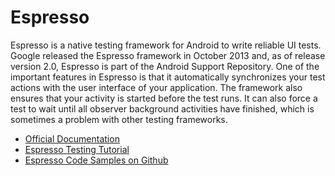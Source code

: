# Espresso

Espresso is a native testing framework for Android to write reliable UI tests. Google released the Espresso framework in October 2013 and, as of release version 2.0, Espresso is part of the Android Support Repository. One of the important features in Espresso is that it automatically synchronizes your test actions with the user interface of your application. The framework also ensures that your activity is started before the test runs. It can also force a test to wait until all observer background activities have finished, which is sometimes a problem with other testing frameworks.

- [Official Documentation](https://developer.android.com/training/testing/espresso#kotlin)
- [Espresso Testing Tutorial](https://www.tutorialspoint.com/espresso_testing/index.htm)
- [Espresso Code Samples on Github](https://github.com/android/testing-samples)
